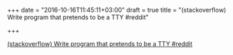 +++
date = "2016-10-16T11:45:11+03:00"
draft = true
title = "(stackoverflow) Write program that pretends to be a TTY  #reddit"

+++

<p><a href="https://t.co/sbQfhLih5m">(stackoverflow) Write program that pretends to be a TTY  #reddit</a></p>
